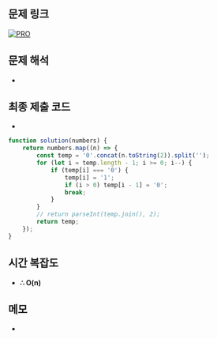 ## 문제 링크

[![PRO]][Link]

## 문제 해석

-

## 최종 제출 코드

-

```js
function solution(numbers) {
    return numbers.map((n) => {
        const temp = '0'.concat(n.toString(2)).split('');
        for (let i = temp.length - 1; i >= 0; i--) {
            if (temp[i] === '0') {
                temp[i] = '1';
                if (i > 0) temp[i - 1] = '0';
                break;
            }
        }
        // return parseInt(temp.join(), 2);
        return temp;
    });
}
```

## 시간 복잡도

-   **∴ O(n)**

## 메모

-

<!---------------------------------------------------------------------------->

[PRO]: https://github.com/chopinoff/js-algorithm/assets/107768516/6bb592e8-21d7-4244-91bb-8708f1f8ebb0
[BOJ]: https://github.com/chopinoff/js-algorithm/assets/107768516/ab4a009d-7575-4362-8a74-ebd2476570e4
[Link]: https://school.programmers.co.kr/learn/courses/30/lessons/77885
